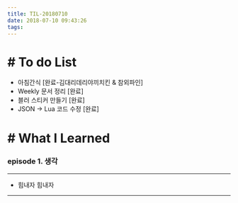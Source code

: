 ```yaml
---
title: TIL-20180710
date: 2018-07-10 09:43:26
tags: 
---
```


# # To do List

- 아침간식 [완료-김대리데리야끼치킨 & 참외파인]
- Weekly 문서 정리 [완료]
- 블러 스티커 만들기 [완료]
- JSON -> Lua 코드 수정 [완료]


# # What I Learned

### episode 1. 생각

---

- 힘내자 힘내자

---